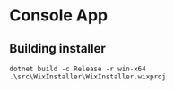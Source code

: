 # Console App

## Building installer

```
dotnet build -c Release -r win-x64 .\src\WixInstaller\WixInstaller.wixproj
```